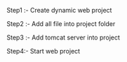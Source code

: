Step1 :- Create dynamic web project

Step2 :- Add all file into project folder

Step3 :- Add tomcat server into project

Step4:- Start web project
